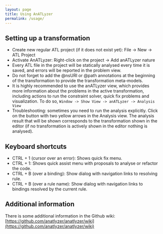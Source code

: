 ```yaml
---
layout: page
title: Using AnATLyzer
permalink: /usage/
---
```


## Setting up a transformation

* Create new regular ATL project (if it does not exist yet): File -> New -> ATL Project
* Activate AnATLyzer: Right-click on the project -> Add anATLyzer nature
* Every ATL file in the project will be statically analysed every time it is saved, and errors will be reported in the problem view.
* Do not forget to add the @nsURI or @path annotations at the beginning of the transformation to provide the transformation meta-models.
* It is highly recommended to use the anATLyzer view, which provides more information about the problems in the active transformation, including actions to run the constraint solver, quick fix problems and visualization. To do so, `Window -> Show View -> anATLyzer -> Analysis View`
* Troubleshooting: sometimes you need to run the analysis explicitly. Click on the button with two yellow arrows in the Analysis view. The analysis result that will be shown corresponds to the transformation shown in the editor (if no transformation is actively shown in the editor nothing is analysed).

## Keyboard shortcuts

* CTRL + 1 (cursor over an error): Shows quick fix menu.
* CTRL + 1: Shows quick assist menu with proposals to analyse or refactor the code.
* CTRL + B (over a binding): Show dialog with navigation links to resolving rule.
* CTRL + B (over a rule name): Show dialog with navigation links to bindings resolved by the current rule.

## Additional information

There is some additional information in the Github wiki: [https://github.com/anatlyzer/anatlyzer/wiki](https://github.com/anatlyzer/anatlyzer/wiki) 